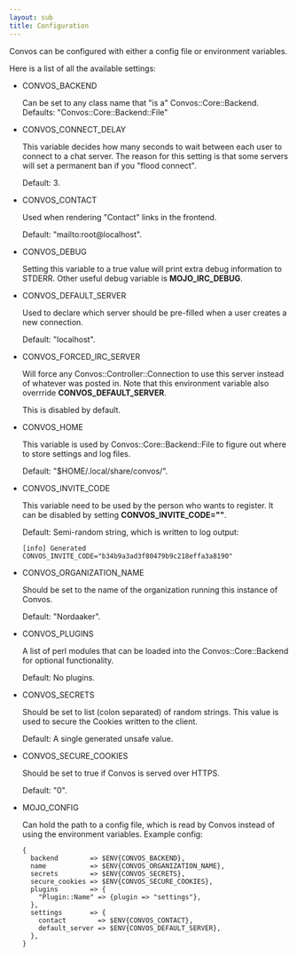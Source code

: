 ```yaml
---
layout: sub
title: Configuration
---
```


Convos can be configured with either a config file or environment variables.

Here is a list of all the available settings:

* CONVOS_BACKEND

  Can be set to any class name that "is a" Convos::Core::Backend.
  Defaults: "Convos::Core::Backend::File"

* CONVOS_CONNECT_DELAY

  This variable decides how many seconds to wait between each user to connect
  to a chat server. The reason for this setting is that some servers will set
  a permanent ban if you "flood connect".

  Default: 3.

* CONVOS_CONTACT

  Used when rendering "Contact" links in the frontend.

  Default: "mailto:root@localhost".

* CONVOS_DEBUG

  Setting this variable to a true value will print extra debug information to
  STDERR. Other useful debug variable is __MOJO_IRC_DEBUG__.

* CONVOS_DEFAULT_SERVER

  Used to declare which server should be pre-filled when a user creates a new
  connection.

  Default: "localhost".

* CONVOS_FORCED_IRC_SERVER

  Will force any Convos::Controller::Connection to use this server
  instead of whatever was posted in. Note that this environment variable also
  overrride __CONVOS_DEFAULT_SERVER__.

  This is disabled by default.

* CONVOS_HOME

  This variable is used by Convos::Core::Backend::File to figure out where
  to store settings and log files.

  Default: "$HOME/.local/share/convos/".

* CONVOS_INVITE_CODE

  This variable need to be used by the person who wants to register. It can be disabled
  by setting __CONVOS_INVITE_CODE=""__.

  Default: Semi-random string, which is written to log output:

      [info] Generated CONVOS_INVITE_CODE="b34b9a3ad3f80479b9c218effa3a8190"

* CONVOS_ORGANIZATION_NAME

  Should be set to the name of the organization running this instance of
  Convos.

  Default: "Nordaaker".

* CONVOS_PLUGINS

  A list of perl modules that can be loaded into the Convos::Core::Backend for
  optional functionality.

  Default: No plugins.

* CONVOS_SECRETS

  Should be set to list (colon separated) of random strings. This value is used
  to secure the Cookies written to the client.

  Default: A single generated unsafe value.

* CONVOS_SECURE_COOKIES

  Should be set to true if Convos is served over HTTPS.

  Default: "0".

* MOJO_CONFIG

  Can hold the path to a config file, which is read by Convos instead of
  using the environment variables. Example config:

      {
        backend        => $ENV{CONVOS_BACKEND},
        name           => $ENV{CONVOS_ORGANIZATION_NAME},
        secrets        => $ENV{CONVOS_SECRETS},
        secure_cookies => $ENV{CONVOS_SECURE_COOKIES},
        plugins        => {
          "Plugin::Name" => {plugin => "settings"},
        },
        settings       => {
          contact        => $ENV{CONVOS_CONTACT},
          default_server => $ENV{CONVOS_DEFAULT_SERVER},
        },
      }

